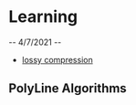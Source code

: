 # Learning

-- 4/7/2021 --

- [lossy compression](https://www.pcmag.com/encyclopedia/term/lossy-compression)

## PolyLine Algorithms


